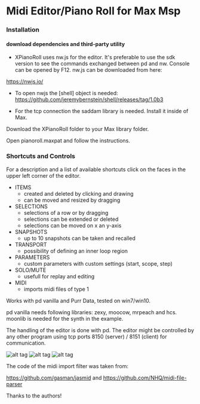 # Midi Editor/Piano Roll for Max Msp

### Installation

#### download dependencies and third-party utility

- XPianoRoll uses nw.js for the editor. It's preferable to use the sdk version to see the commands exchanged between pd and nw.
Console can be opened by F12. nw.js can be downloaded from here:

https://nwjs.io/

- To open nwjs the [shell] object is needed:
https://github.com/jeremybernstein/shell/releases/tag/1.0b3

- For the tcp connection the saddam library is needed. Install it inside of Max.

Download the XPianoRoll folder to your Max library folder.

Open pianoroll.maxpat and follow the instructions. 


### Shortcuts and Controls

For a description and a list of available shortcuts click on the faces in the upper left corner of the editor.

- ITEMS
	- created and deleted by clicking and drawing
	- can be moved and resized by dragging
- SELECTIONS
	- selections of a row or by dragging
	- selections can be extended or deleted
	- selections can be moved on x an y-axis
- SNAPSHOTS
	- up to 10 snapshots can be taken and recalled
- TRANSPORT
	- possibility of defining an inner loop region
- PARAMETERS
	- custom parameters with custom settings (start, scope, step)
- SOLO/MUTE
	- usefull for replay and editing
- MIDI
	- imports midi files of type 1


Works with pd vanilla and Purr Data, tested on win7/win10.

pd vanilla needs following libraries: zexy, moocow, mrpeach and hcs. moonlib is needed for the synth in the example.

The handling of the editor is done with pd. The editor might be controlled by any other program using tcp ports 8150 (server) / 8151 (client) for communication.
 


![alt tag](js/gui/buttons/seq1.png)
![alt tag](js/gui/buttons/seq2.png)
![alt tag](js/gui/buttons/seq3.png)



The code of the midi import filter was taken from:

https://github.com/gasman/jasmid and https://github.com/NHQ/midi-file-parser

Thanks to the authors!
